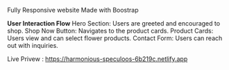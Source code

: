 Fully Responsive website Made with Boostrap


**User Interaction Flow**
Hero Section: Users are greeted and encouraged to shop.
Shop Now Button: Navigates to the product cards.
Product Cards: Users view and can select flower products.
Contact Form: Users can reach out with inquiries.

Live Privew : https://harmonious-speculoos-6b219c.netlify.app

